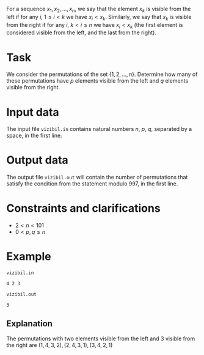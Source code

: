 For a sequence $x_1, x_2, \dots, x_n$, we say that the element $x_k$ is visible from the left if for any $i$, $1 \leq i < k$ we have $x_i < x_k$. Similarly, we say that $x_k$ is visible from the right if for any $i$, $k < i \leq n$ we have $x_i < x_k$ (the first element is considered visible from the left, and the last from the right).

# Task

We consider the permutations of the set $\{1, 2, \dots, n\}$. Determine how many of these permutations have $p$ elements visible from the left and $q$ elements visible from the right.

# Input data

The input file `vizibil.in` contains natural numbers $n$, $p$, $q$, separated by a space, in the first line.

# Output data

The output file `vizibil.out` will contain the number of permutations that satisfy the condition from the statement modulo $997$, in the first line.

# Constraints and clarifications

* $2 < n < 101$
* $0 < p, q \leq n$

# Example

`vizibil.in`
```
4 2 3
```

`vizibil.out`
```
3
```

## Explanation

The permutations with two elements visible from the left and $3$ visible from the right are $(1, 4, 3, 2), (2, 4, 3, 1), (3, 4, 2, 1)$